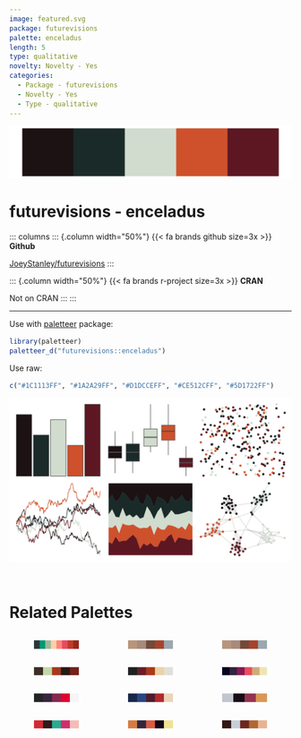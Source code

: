 ```yaml
---
image: featured.svg
package: futurevisions
palette: enceladus
length: 5
type: qualitative
novelty: Novelty - Yes
categories:
  - Package - futurevisions
  - Novelty - Yes
  - Type - qualitative
---
```


![](featured.svg)

# futurevisions - enceladus 

::: columns
::: {.column width="50%"}
{{< fa brands github size=3x >}}
**Github**

[JoeyStanley/futurevisions](https://github.com/JoeyStanley/futurevisions)
:::

::: {.column width="50%"}
{{< fa brands r-project size=3x >}}
**CRAN**

Not on CRAN
:::
:::

<hr> 

Use with [paletteer](https://emilhvitfeldt.github.io/paletteer/) package:

```r
library(paletteer)
paletteer_d("futurevisions::enceladus")
```

Use raw:

```r
c("#1C1113FF", "#1A2A29FF", "#D1DCCEFF", "#CE512CFF", "#5D1722FF")
``` 

![](examples.png) 

<br>

# Related Palettes

<div class="list" style="display: grid; grid-template-columns: auto auto auto;"> <figure class="figure">
<a href="../../awtools/a_palette/"> <img src="../../awtools/a_palette/featured.svg" style="width: 100%;" class="figure-img"></a>
</figure> <figure class="figure">
<a href="../../ButterflyColors/hamadryas_feronia/"> <img src="../../ButterflyColors/hamadryas_feronia/featured.svg" style="width: 100%;" class="figure-img"></a>
</figure> <figure class="figure">
<a href="../../ButterflyColors/hamadryas_feronia/"> <img src="../../ButterflyColors/hamadryas_feronia/featured.svg" style="width: 100%;" class="figure-img"></a>
</figure> <figure class="figure">
<a href="../../ButterflyColors/heliconius_erato_phyllis/"> <img src="../../ButterflyColors/heliconius_erato_phyllis/featured.svg" style="width: 100%;" class="figure-img"></a>
</figure> <figure class="figure">
<a href="../../lisa/LorserFeitelson/"> <img src="../../lisa/LorserFeitelson/featured.svg" style="width: 100%;" class="figure-img"></a>
</figure> <figure class="figure">
<a href="../../beyonce/X30/"> <img src="../../beyonce/X30/featured.svg" style="width: 100%;" class="figure-img"></a>
</figure> <figure class="figure">
<a href="../../beyonce/X107/"> <img src="../../beyonce/X107/featured.svg" style="width: 100%;" class="figure-img"></a>
</figure> <figure class="figure">
<a href="../../beyonce/X130/"> <img src="../../beyonce/X130/featured.svg" style="width: 100%;" class="figure-img"></a>
</figure> <figure class="figure">
<a href="../../rockthemes/miles/"> <img src="../../rockthemes/miles/featured.svg" style="width: 100%;" class="figure-img"></a>
</figure> <figure class="figure">
<a href="../../lisa/AndyWarhol_2/"> <img src="../../lisa/AndyWarhol_2/featured.svg" style="width: 100%;" class="figure-img"></a>
</figure> <figure class="figure">
<a href="../../nationalparkcolors/Hawaii/"> <img src="../../nationalparkcolors/Hawaii/featured.svg" style="width: 100%;" class="figure-img"></a>
</figure> <figure class="figure">
<a href="../../soilpalettes/alaquod/"> <img src="../../soilpalettes/alaquod/featured.svg" style="width: 100%;" class="figure-img"></a>
</figure> 
</div>
